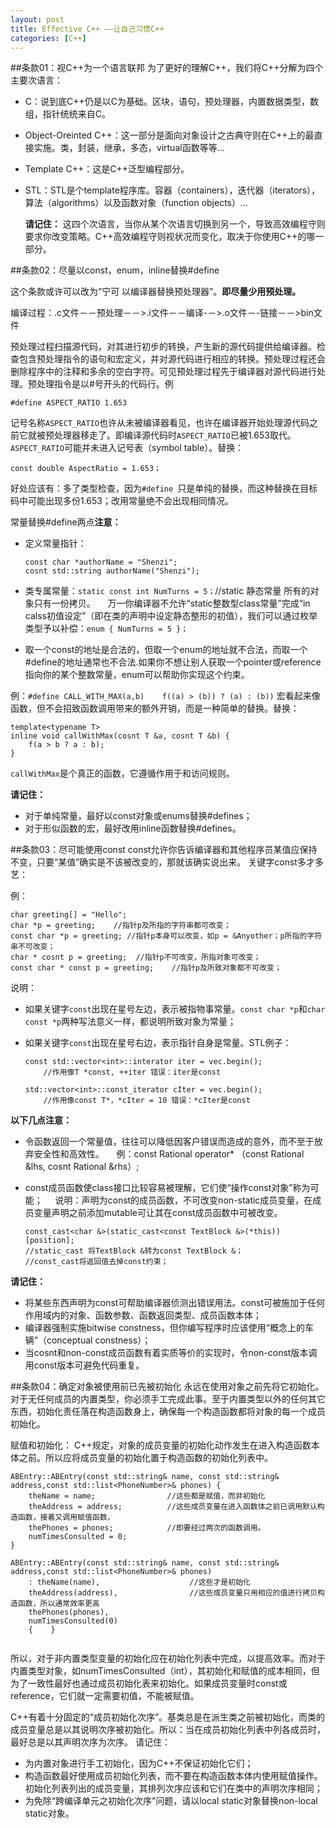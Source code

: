 ```yaml
---
layout: post
title: Effective C++ ——让自己习惯C++
categories: [C++]
---
```


##条款01：视C++为一个语言联邦
为了更好的理解C++，我们将C++分解为四个主要次语言：

-  C：说到底C++仍是以C为基础。区块，语句，预处理器，内置数据类型，数组，指针统统来自C。
-  Object-Oreinted C++：这一部分是面向对象设计之古典守则在C++上的最直接实施。类，封装，继承，多态，virtual函数等等...
-	Template C++：这是C++泛型编程部分。
-	STL：STL是个template程序库。容器（containers），迭代器（iterators），算法（algorithms）以及函数对象（function objects）...

	**请记住：**
	这四个次语言，当你从某个次语言切换到另一个，导致高效编程守则要求你改变策略。C++高效编程守则视状况而变化，取决于你使用C++的哪一部分。

##条款02：尽量以const，enum，inline替换#define     

这个条款或许可以改为“宁可 以编译器替换预处理器”。**即尽量少用预处理。**

编译过程：.c文件－－预处理－－>.i文件－－编译-－>.o文件－-链接－－>bin文件

预处理过程扫描源代码，对其进行初步的转换，产生新的源代码提供给编译器。检查包含预处理指令的语句和宏定义，并对源代码进行相应的转换。预处理过程还会删除程序中的注释和多余的空白字符。可见预处理过程先于编译器对源代码进行处理。预处理指令是以#号开头的代码行。例

	#define ASPECT_RATIO 1.653

记号名称`ASPECT_RATIO`也许从未被编译器看见，也许在编译器开始处理源代码之前它就被预处理器移走了。即编译源代码时`ASPECT_RATIO`已被1.653取代。`ASPECT_RATIO`可能并未进入记号表（symbol table）。替换：

	const double AspectRatio = 1.653；

好处应该有：多了类型检查，因为`#define `只是单纯的替换，而这种替换在目标码中可能出现多份1.653；改用常量绝不会出现相同情况。

常量替换#define两点**注意：**

-	定义常量指针：

		const char *authorName = "Shenzi";
		cosnt std::string authorName("Shenzi");	


-	类专属常量：`static const int NumTurns = 5；`//static 静态常量 所有的对象只有一份拷贝。
    万一你编译器不允许“static整数型class常量”完成“in calss初值设定”（即在类的声明中设定静态整形的初值），我们可以通过枚举类型予以补偿：`enum { NumTurns = 5 }；`
-	取一个const的地址是合法的，但取一个enum的地址就不合法，而取一个#define的地址通常也不合法.如果你不想让别人获取一个pointer或reference指向你的某个整数常量，enum可以帮助你实现这个约束。

例：`#define CALL_WITH_MAX(a,b)    f((a) > (b)) ? (a) : (b))`
宏看起来像函数，但不会招致函数调用带来的额外开销，而是一种简单的替换。替换：

	template<typename T>
	inline void callWithMax(cosnt T &a, cosnt T &b) {
		f(a > b ? a : b);
	}

`callWithMax`是个真正的函数，它遵循作用于和访问规则。

**请记住：**

-	对于单纯常量，最好以const对象或enums替换#defines；
-	对于形似函数的宏，最好改用inline函数替换#defines。        

##条款03：尽可能使用const
const允许你告诉编译器和其他程序员某值应保持不变，只要“某值”确实是不该被改变的，那就该确实说出来。
关键字const多才多艺：

例：

	char greeting[] = "Hello";
	char *p = greeting;    //指针p及所指的字符串都可改变；
	const char *p = greeting; //指针p本身可以改变，如p = &Anyother；p所指的字符串不可改变；
	char * cosnt p = greeting;  //指针p不可改变，所指对象可改变；
	const char * const p = greeting;    //指针p及所致对象都不可改变；

说明：

-	如果关键字`const`出现在星号左边，表示被指物事常量。`const char *p`和`char const *p`两种写法意义一样，都说明所致对象为常量；
-	如果关键字`const`出现在星号右边，表示指针自身是常量。STL例子：

		const std::vector<int>::interator iter = vec.begin();
			//作用像T *const, ++iter 错误：iter是const
		
		std::vector<int>::const_iterator cIter = vec.begin();
			//作用像const T*，*cIter = 10 错误：*cIter是const


**以下几点注意：**

-	令函数返回一个常量值，往往可以降低因客户错误而造成的意外，而不至于放弃安全性和高效性。
    例：const Rational operator* （const Rational &lhs, cosnt Rational &rhs）;
-	const成员函数使class接口比较容易被理解，它们使“操作const对象”称为可能；
    说明：声明为const的成员函数，不可改变non-static成员变量，在成员变量声明之前添加mutable可让其在const成员函数中可被改变。

		const_cast<char &>(static_cast<const TextBlock &>(*this))[position];
		//static_cast 将TextBlock &转为const TextBlock &；
		//const_cast将返回值去掉const约束；


**请记住：**

-	将某些东西声明为const可帮助编译器侦测出错误用法。const可被施加于任何作用域内的对象、函数参数、函数返回类型、成员函数本体；
-	编译器强制实施bitwise constness，但你编写程序时应该使用“概念上的车辆”（conceptual constness）；
-	当cosnt和non-const成员函数有着实质等价的实现时，令non-const版本调用const版本可避免代码重复。

##条款04：确定对象被使用前已先被初始化
永远在使用对象之前先将它初始化。对于无任何成员的内置类型，你必须手工完成此事。至于内置类型以外的任何其它东西，初始化责任落在构造函数身上，确保每一个构造函数都将对象的每一个成员初始化。

赋值和初始化：
C++规定，对象的成员变量的初始化动作发生在进入构造函数本体之前。所以应将成员变量的初始化置于构造函数的初始化列表中。

	ABEntry::ABEntry(const std::string& name, const std::string& address,const std::list<PhoneNumber>& phones) { 
		theName = name;                //这些都是赋值，而非初始化
		theAddress = address;          //这些成员变量在进入函数体之前已调用默认构造函数，接着又调用赋值函数，
		thePhones = phones;            //即要经过两次的函数调用。            
		numTimesConsulted = 0;
	} 
	
	ABEntry::ABEntry(const std::string& name, const std::string& address,const std::list<PhoneNumber>& phones) 
		: theName(name),                    //这些才是初始化 
		theAddress(address),                //这些成员变量只用相应的值进行拷贝构造函数，所以通常效率更高
		thePhones(phones),
		numTimesConsulted(0)
		{    }
	 
所以，对于非内置类型变量的初始化应在初始化列表中完成，以提高效率。而对于内置类型对象，如numTimesConsulted（int），其初始化和赋值的成本相同，但为了一致性最好也通过成员初始化表来初始化。如果成员变量时const或reference，它们就一定需要初值，不能被赋值。

C++有着十分固定的“成员初始化次序”。基类总是在派生类之前被初始化，而类的成员变量总是以其说明次序被初始化。所以：当在成员初始化列表中列各成员时，最好总是以其声明次序为次序。
请记住：

-	为内置对象进行手工初始化，因为C++不保证初始化它们；
-	构造函数最好使用成员初始化列表，而不要在构造函数本体内使用赋值操作。初始化列表列出的成员变量，其排列次序应该和它们在类中的声明次序相同；
-	为免除“跨编译单元之初始化次序”问题，请以local static对象替换non-local static对象。   


